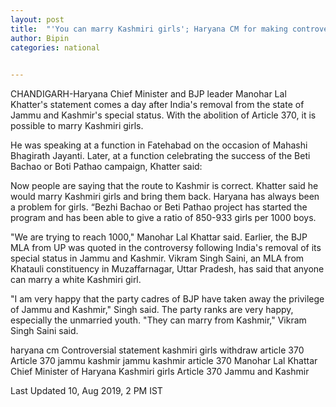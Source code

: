 ```yaml
---
layout: post
title:  "'You can marry Kashmiri girls'; Haryana CM for making controversial remark"
author: Bipin
categories: national
 

---
```

CHANDIGARH-Haryana Chief Minister and BJP leader Manohar Lal Khatter's statement comes a day after India's removal from the state of Jammu and Kashmir's special status. With the abolition of Article 370, it is possible to marry Kashmiri girls.

He was speaking at a function in Fatehabad on the occasion of Mahashi Bhagirath Jayanti. Later, at a function celebrating the success of the Beti Bachao or Boti Pathao campaign, Khatter said:

Now people are saying that the route to Kashmir is correct. Khatter said he would marry Kashmiri girls and bring them back. Haryana has always been a problem for girls. “Bezhi Bachao or Beti Pathao project has started the program and has been able to give a ratio of 850-933 girls per 1000 boys.

"We are trying to reach 1000," Manohar Lal Khattar said. Earlier, the BJP MLA from UP was quoted in the controversy following India's removal of its special status in Jammu and Kashmir. Vikram Singh Saini, an MLA from Khatauli constituency in Muzaffarnagar, Uttar Pradesh, has said that anyone can marry a white Kashmiri girl.

"I am very happy that the party cadres of BJP have taken away the privilege of Jammu and Kashmir," Singh said. The party ranks are very happy, especially the unmarried youth. "They can marry from Kashmir," Vikram Singh Saini said. 

haryana cm 
Controversial statement
kashmiri girls
withdraw article 370
Article 370
jammu kashmir
jammu kashmir article 370
Manohar Lal Khattar
Chief Minister of Haryana
Kashmiri girls
Article 370
Jammu and Kashmir

Last Updated 10, Aug 2019, 2 PM IST 